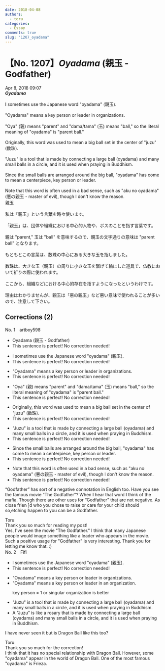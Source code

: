 ```yaml
---
date: 2018-04-08
authors:
  - toru
categories:
  - Essay
comments: true
slug: "1207_oyadama"
---
```


# 【No. 1207】<strong><em>Oyadama</em></strong> (親玉 - Godfather)
<div class="date">Apr 8, 2018 09:07</div>
<div id="post"><div id="body_show_ori">
<strong><em>Oyadama</em></strong><br/><br/>I sometimes use the Japanese word "oyadama" (親玉).<br/><br/>"Oyadama" means a key person or leader in organizations.<br/><br/>"Oya" (親) means "parent" and "dama/tama" (玉) means "ball," so the literal meaning of "oyadama" is "parent ball."<br/><br/>Originally, this word was used to mean a big ball set in the center of "juzu" (数珠).<br/><br/>"Juzu" is a tool that is made by connecting a large ball (oyadama) and many small balls in a circle, and it is used when praying in Buddhism.<br/><br/>Since the small balls are arranged around the big ball, "oyadama" has come to mean a centerpiece, key person or leader.<br/><br/>Note that this word is often used in a bad sense, such as "aku no oyadama" (悪の親玉 - master of evil), though I don't know the reason.
</div></div>

<!-- more -->

<div id="post_ja"><div id="body_show_mo">
親玉<br/><br/>私は「親玉」という言葉を時々使います。<br/><br/>「親玉」は、団体や組織における中心的人物や、ボスのことを指す言葉です。<br/><br/>親は "parent," 玉は "ball" を意味するので、親玉の文字通りの意味は "parent ball" となります。<br/><br/>もともとこの言葉は、数珠の中心にある大きな玉を指しました。<br/><br/>数珠は、大きな玉（親玉）の周りに小さな玉を繋げて輪にした道具で、仏教において祈りの際に使われます。<br/><br/>ここから、組織などにおける中心的存在を指すようになったというわけです。<br/><br/>理由はわかりませんが、親玉は「悪の親玉」など悪い意味で使われることが多いので、注意して下さい。
</div></div>

## Corrections (2)
<div id="block"><div class="first_name"> No. 1　<span class="just_name">artboy598</span></div><div id="block2">
<ul class="correction_field">
<li class="incorrect">Oyadama (親玉 - Godfather)</li>
<li class="corrected perfect">This sentence is perfect! No correction needed!</li>
</ul>
<ul class="correction_field">
<li class="incorrect">I sometimes use the Japanese word "oyadama" (親玉).</li>
<li class="corrected perfect">This sentence is perfect! No correction needed!</li>
</ul>
<ul class="correction_field">
<li class="incorrect">"Oyadama" means a key person or leader in organizations.</li>
<li class="corrected perfect">This sentence is perfect! No correction needed!</li>
</ul>
<ul class="correction_field">
<li class="incorrect">"Oya" (親) means "parent" and "dama/tama" (玉) means "ball," so the literal meaning of "oyadama" is "parent ball."</li>
<li class="corrected perfect">This sentence is perfect! No correction needed!</li>
</ul>
<ul class="correction_field">
<li class="incorrect">Originally, this word was used to mean a big ball set in the center of "juzu" (数珠).</li>
<li class="corrected perfect">This sentence is perfect! No correction needed!</li>
</ul>
<ul class="correction_field">
<li class="incorrect">"Juzu" is a tool that is made by connecting a large ball (oyadama) and many small balls in a circle, and it is used when praying in Buddhism.</li>
<li class="corrected perfect">This sentence is perfect! No correction needed!</li>
</ul>
<ul class="correction_field">
<li class="incorrect">Since the small balls are arranged around the big ball, "oyadama" has come to mean a centerpiece, key person or leader.</li>
<li class="corrected perfect">This sentence is perfect! No correction needed!</li>
</ul>
<ul class="correction_field">
<li class="incorrect">Note that this word is often used in a bad sense, such as "aku no oyadama" (悪の親玉 - master of evil), though I don't know the reason.</li>
<li class="corrected perfect">This sentence is perfect! No correction needed!</li>
</ul>
<p class="comment_small">
 “Godfather” has sort of a negative connotation in English too.  Have you see the famous movie “The Godfather”?  When I hear that word I think of the mafia.  Though there are other uses for “Godfather” that are not negative.  As close frien ]d who you chose to raise or care for your child should so,etching happen to you can be a Godfather.
</p>

</div><div class="name"><span class="just_name">Toru</span><br>
Thank you so much for reading my post!<br/>Yes, I've seen the movie "The Godfather." I think that many Japanese people would image something like a leader who appears in the movie. Such a positive usage for "Godfather" is very interesting. Thank you for letting me know that. :)
</div>
</div>
<div id="block"><div class="first_name"> No. 2　<span class="just_name">Fifi</span></div><div id="block2">
<ul class="correction_field">
<li class="incorrect">I sometimes use the Japanese word "oyadama" (親玉).</li>
<li class="corrected perfect">This sentence is perfect! No correction needed!</li>
</ul>
<ul class="correction_field">
<li class="incorrect">"Oyadama" means a key person or leader in organizations.</li>
<li class="corrected correct">
"Oyadama" means a key person or leader in <span class="f_red">an organization</span>.
<p class="correction_comment">key person = 1 or singular organization is better</p>
</li>
</ul>
<ul class="correction_field">
<li class="incorrect">"Juzu" is a tool that is made by connecting a large ball (oyadama) and many small balls in a circle, and it is used when praying in Buddhism.</li>
<li class="corrected correct">
<span class="f_red">A</span> "Juzu" is <span class="f_blue">like a rosary</span> that is made by connecting a large ball (oyadama) and many small balls in a circle, and it is used when praying in Buddhism.
</li>
</ul>
<p class="comment_small">
 I have never seen it but is Dragon Ball like this too?
</p>

</div><div class="name"><span class="just_name">Toru</span><br>
Thank you so much for the correction!<br/>I think that it has no special relationship with Dragon Ball. However, some "oyadama" appear in the world of Dragon Ball. One of the most famous "oyadama" is Frieza.
</div>
</div>
